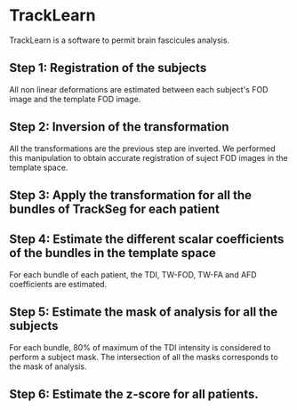 # TrackLearn

TrackLearn is a software to permit brain fascicules analysis. 

## Step 1: Registration of the subjects

All non linear deformations are estimated between each subject's FOD image  and the template FOD image.

## Step 2: Inversion of the transformation

All the transformations are the previous step are inverted.
We performed this manipulation to obtain accurate registration of suject FOD images in the template space.

## Step 3: Apply the transformation for all the bundles of TrackSeg for each patient

## Step 4: Estimate the different scalar coefficients of the bundles in the template space

For each bundle of each patient, the TDI, TW-FOD, TW-FA and AFD coefficients are estimated.

## Step 5: Estimate the mask of analysis for all the subjects

For each bundle, 80% of maximum of the TDI intensity is considered to perform a subject mask. 
The intersection of all the masks corresponds to the mask of analysis.

## Step 6: Estimate the z-score for all patients.
